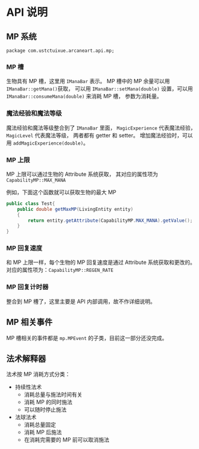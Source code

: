 # API 说明

## MP 系统

`package com.ustctuixue.arcaneart.api.mp;`

### MP 槽
生物具有 MP 槽，这里用 `IManaBar` 表示。
MP 槽中的 MP 余量可以用 `IManaBar::getMana()`获取，
可以用 `IManaBar::setMana(double)` 设置，可以用 
`IManaBar::consumeMana(double)` 来消耗 MP 槽，
参数为消耗量。

### 魔法经验和魔法等级
魔法经验和魔法等级整合到了 `IManaBar` 里面，
`MagicExperience` 代表魔法经验，
`MagicLevel` 代表魔法等级，
两者都有 getter 和 setter。
增加魔法经验时，可以用 `addMagicExperience(double)`。

### MP 上限
MP 上限可以通过生物的 Attribute 系统获取，
其对应的属性项为 `CapabilityMP::MAX_MANA`

例如，下面这个函数就可以获取生物的最大 MP
```java
public class Test{
    public double getMaxMP(LivingEntity entity)
    {
        return entity.getAttribute(CapabilityMP.MAX_MANA).getValue();
    }
}
```

### MP 回复速度
和 MP 上限一样，每个生物的 MP 回复速度是通过 Attribute 系统获取和更改的。
对应的属性项为：`CapabilityMP::REGEN_RATE`

### MP 回复计时器
整合到 MP 槽了，这里主要是 API 内部调用，故不作详细说明。

## MP 相关事件

MP 槽相关的事件都是 `mp.MPEvent` 的子类，目前这一部分还没完成。



## 法术解释器

法术按 MP 消耗方式分类：

- 持续性法术
  - 消耗总量与施法时间有关
  - 消耗 MP 的同时施法
  - 可以随时停止施法
- 法球法术
  - 消耗总量固定
  - 消耗 MP 后施法
  - 在消耗完需要的 MP 前可以取消施法

